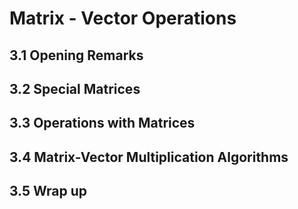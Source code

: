 # Matrix - Vector Operations

## 3.1 Opening Remarks

## 3.2 Special Matrices

## 3.3 Operations with Matrices

## 3.4 Matrix-Vector Multiplication Algorithms

## 3.5 Wrap up

